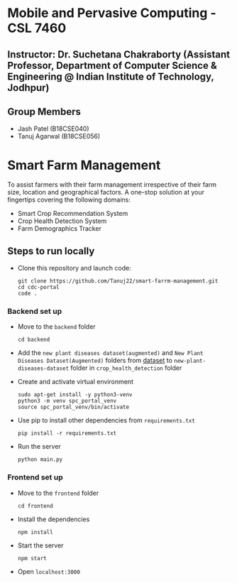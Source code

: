 # Mobile and Pervasive Computing - CSL 7460

## Instructor: Dr. Suchetana Chakraborty (Assistant Professor, Department of Computer Science & Engineering @ Indian Institute of Technology, Jodhpur)

## Group Members 

- Jash Patel (B18CSE040)
- Tanuj Agarwal (B18CSE056)

# Smart Farm Management 

To assist farmers with their farm management irrespective of their farm size, location and geographical factors. A one-stop solution at your fingertips covering the following domains:
- Smart Crop Recommendation System
- Crop Health Detection System
- Farm Demographics Tracker

## Steps to run locally

- Clone this repository and launch code:
    ```
    git clone https://github.com/Tanuj22/smart-farrm-management.git
    cd cdc-portal
    code .
    ```

### Backend set up
- Move to the `backend` folder
    ```
    cd backend
    ```
- Add the `new plant diseases dataset(augmented)` and `New Plant Diseases Dataset(Augmented)` folders from [dataset](https://drive.google.com/file/d/1S8TWyIRX5nP85oAzNx_U9SbXMInTtV2l/view?usp=sharing) to `new-plant-diseases-dataset` folder in `crop_health_detection` folder

- Create and activate virtual environment 
    ```
    sudo apt-get install -y python3-venv
    python3 -m venv spc_portal_venv
    source spc_portal_venv/bin/activate
    ```
- Use pip to install other dependencies from `requirements.txt`
    ```
    pip install -r requirements.txt
    ```
- Run the server 
    ```
    python main.py
    ```

### Frontend set up
- Move to the `frontend` folder
    ```
    cd frontend
    ```
- Install the dependencies
    ```
    npm install
    ```
- Start the server 
    ```
    npm start
    ```
- Open `localhost:3000`

